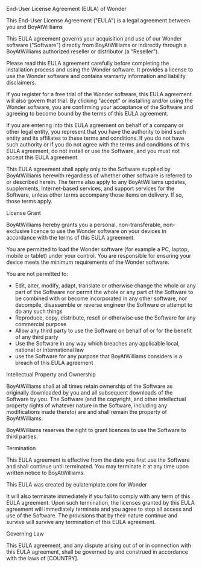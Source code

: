 
End-User License Agreement (EULA) of Wonder

This End-User License Agreement ("EULA") is a legal agreement between you and BoyAtWilliams

This EULA agreement governs your acquisition and use of our Wonder software ("Software") directly from BoyAtWilliams or indirectly through a BoyAtWilliams authorized reseller or distributor (a "Reseller").

Please read this EULA agreement carefully before completing the installation process and using the Wonder software. It provides a license to use the Wonder software and contains warranty information and liability disclaimers.

If you register for a free trial of the Wonder software, this EULA agreement will also govern that trial. By clicking "accept" or installing and/or using the Wonder software, you are confirming your acceptance of the Software and agreeing to become bound by the terms of this EULA agreement.

If you are entering into this EULA agreement on behalf of a company or other legal entity, you represent that you have the authority to bind such entity and its affiliates to these terms and conditions. If you do not have such authority or if you do not agree with the terms and conditions of this EULA agreement, do not install or use the Software, and you must not accept this EULA agreement.

This EULA agreement shall apply only to the Software supplied by BoyAtWilliams herewith regardless of whether other software is referred to or described herein. The terms also apply to any BoyAtWilliams updates, supplements, Internet-based services, and support services for the Software, unless other terms accompany those items on delivery. If so, those terms apply.

License Grant

BoyAtWilliams hereby grants you a personal, non-transferable, non-exclusive licence to use the Wonder software on your devices in accordance with the terms of this EULA agreement.

You are permitted to load the Wonder software (for example a PC, laptop, mobile or tablet) under your control. You are responsible for ensuring your device meets the minimum requirements of the Wonder software.

You are not permitted to:


- Edit, alter, modify, adapt, translate or otherwise change the whole or any part of the Software nor permit the whole or any part of the Software to be combined with or become incorporated in any other software, nor decompile, disassemble or reverse engineer the Software or attempt to do any such things
- Reproduce, copy, distribute, resell or otherwise use the Software for any commercial purpose
- Allow any third party to use the Software on behalf of or for the benefit of any third party
- Use the Software in any way which breaches any applicable local, national or international law
- use the Software for any purpose that BoyAtWilliams considers is a breach of this EULA agreement


Intellectual Property and Ownership

BoyAtWilliams shall at all times retain ownership of the Software as originally downloaded by you and all subsequent downloads of the Software by you. The Software (and the copyright, and other intellectual property rights of whatever nature in the Software, including any modifications made thereto) are and shall remain the property of BoyAtWilliams.

BoyAtWilliams reserves the right to grant licences to use the Software to third parties.

Termination

This EULA agreement is effective from the date you first use the Software and shall continue until terminated. You may terminate it at any time upon written notice to BoyAtWilliams.

This EULA was created by eulatemplate.com for Wonder

It will also terminate immediately if you fail to comply with any term of this EULA agreement. Upon such termination, the licenses granted by this EULA agreement will immediately terminate and you agree to stop all access and use of the Software. The provisions that by their nature continue and survive will survive any termination of this EULA agreement.

Governing Law

This EULA agreement, and any dispute arising out of or in connection with this EULA agreement, shall be governed by and construed in accordance with the laws of [COUNTRY].
